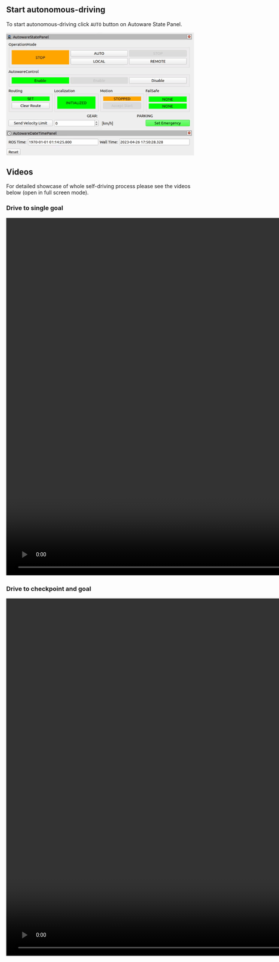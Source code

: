 ## Start autonomous-driving
To start autonomous-driving click `AUTO` button on Autoware State Panel.

![Auto button](auto_button.gif)

## Videos
For detailed showcase of whole self-driving process please see the videos below (open in full screen mode).

### Drive to single goal
<video width="1920" controls>
  <source src="set_goal.mp4" type="video/mp4">
</video>

### Drive to checkpoint and goal
<video width="1920" controls>
  <source src="goal_checkpoint.mp4" type="video/mp4">
</video>
